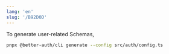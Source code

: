 ```yaml
---
lang: 'en'
slug: '/B92D0D'
---
```


To generate user-related Schemas,

```bash
pnpx @better-auth/cli generate --config src/auth/config.ts
```
